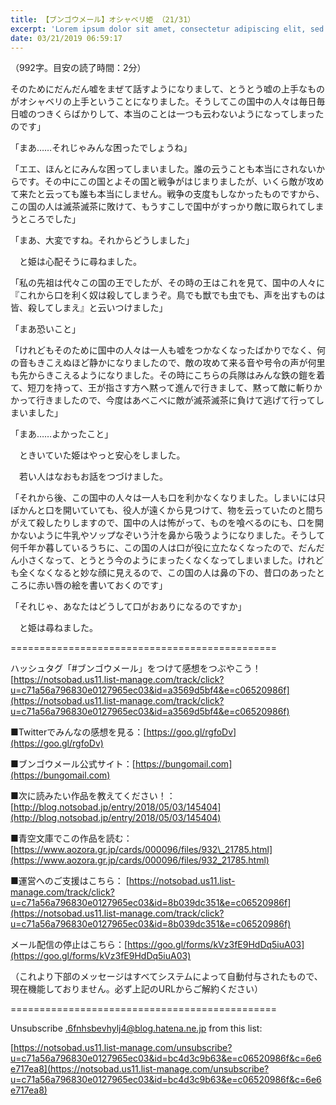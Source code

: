 ```yaml
---
title: 【ブンゴウメール】オシャベリ姫 （21/31）
excerpt: 'Lorem ipsum dolor sit amet, consectetur adipiscing elit, sed do eiusmod tempor incididunt ut labore et dolore magna aliqua. Praesent elementum facilisis leo vel fringilla est ullamcorper eget. At imperdiet dui accumsan sit amet nulla facilisi morbi tempus.'
date: 03/21/2019 06:59:17
---
```


（992字。目安の読了時間：2分）

そのためにだんだん嘘をまぜて話すようになりまして、とうとう嘘の上手なものがオシャベリの上手ということになりました。そうしてこの国中の人々は毎日毎日嘘のつきくらばかりして、本当のことは一つも云わないようになってしまったのです」

「まあ……それじゃみんな困ったでしょうね」

「エエ、ほんとにみんな困ってしまいました。誰の云うことも本当にされないからです。その中にこの国とよその国と戦争がはじまりましたが、いくら敵が攻めて来たと云っても誰も本当にしません。戦争の支度もしなかったものですから、この国の人は滅茶滅茶に敗けて、もうすこしで国中がすっかり敵に取られてしまうところでした」

「まあ、大変ですね。それからどうしました」

　と姫は心配そうに尋ねました。

「私の先祖は代々この国の王でしたが、その時の王はこれを見て、国中の人々に『これから口を利く奴は殺してしまうぞ。鳥でも獣でも虫でも、声を出すものは皆、殺してしまえ』と云いつけました」

「まあ恐いこと」

「けれどもそのために国中の人々は一人も嘘をつかなくなったばかりでなく、何の音もきこえぬほど静かになりましたので、敵の攻めて来る音や号令の声が何里も先からきこえるようになりました。その時にこちらの兵隊はみんな鉄の鎧を着て、短刀を持って、王が指さす方へ黙って進んで行きまして、黙って敵に斬りかかって行きましたので、今度はあべこべに敵が滅茶滅茶に負けて逃げて行ってしまいました」

「まあ……よかったこと」

　ときいていた姫はやっと安心をしました。

　若い人はなおもお話をつづけました。

「それから後、この国中の人々は一人も口を利かなくなりました。しまいには只ぽかんと口を開いていても、役人が遠くから見つけて、物を云っていたのと間ちがえて殺したりしますので、国中の人は怖がって、ものを喰べるのにも、口を開かないように牛乳やソップなぞいう汁を鼻から吸うようになりました。そうして何千年か暮しているうちに、この国の人は口が役に立たなくなったので、だんだん小さくなって、とうとう今のようにまったくなくなってしまいました。けれども全くなくなると妙な顔に見えるので、この国の人は鼻の下の、昔口のあったところに赤い唇の絵を書いておくのです」

「それじゃ、あなたはどうして口がおありになるのですか」

　と姫は尋ねました。

\==============================================

ハッシュタグ「#ブンゴウメール」をつけて感想をつぶやこう！ [https://notsobad.us11.list-manage.com/track/click?u=c71a56a796830e0127965ec03&id=a3569d5bf4&e=c06520986f](https://notsobad.us11.list-manage.com/track/click?u=c71a56a796830e0127965ec03&id=a3569d5bf4&e=c06520986f)

■Twitterでみんなの感想を見る：[https://goo.gl/rgfoDv](https://goo.gl/rgfoDv)

■ブンゴウメール公式サイト：[https://bungomail.com](https://bungomail.com)

■次に読みたい作品を教えてください！：[http://blog.notsobad.jp/entry/2018/05/03/145404](http://blog.notsobad.jp/entry/2018/05/03/145404)

■青空文庫でこの作品を読む：[https://www.aozora.gr.jp/cards/000096/files/932\_21785.html](https://www.aozora.gr.jp/cards/000096/files/932_21785.html)

■運営へのご支援はこちら： [https://notsobad.us11.list-manage.com/track/click?u=c71a56a796830e0127965ec03&id=8b039dc351&e=c06520986f](https://notsobad.us11.list-manage.com/track/click?u=c71a56a796830e0127965ec03&id=8b039dc351&e=c06520986f)

メール配信の停止はこちら：[https://goo.gl/forms/kVz3fE9HdDq5iuA03](https://goo.gl/forms/kVz3fE9HdDq5iuA03)

（これより下部のメッセージはすべてシステムによって自動付与されたもので、現在機能しておりません。必ず上記のURLからご解約ください）

\==============================================

Unsubscribe .6fnhsbevhylj4@blog.hatena.ne.jp from this list:

[https://notsobad.us11.list-manage.com/unsubscribe?u=c71a56a796830e0127965ec03&id=bc4d3c9b63&e=c06520986f&c=6e6e717ea8](https://notsobad.us11.list-manage.com/unsubscribe?u=c71a56a796830e0127965ec03&id=bc4d3c9b63&e=c06520986f&c=6e6e717ea8)